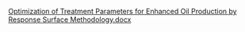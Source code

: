 [Optimization of Treatment Parameters for Enhanced Oil Production by Response Surface Methodology.docx](https://github.com/truongbiennho/truongbiennho/files/8333940/Optimization.of.Treatment.Parameters.for.Enhanced.Oil.Production.by.Response.Surface.Methodology.docx)
